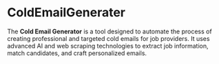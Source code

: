 # ColdEmailGenerater
The **Cold Email Generator** is a tool designed to automate the process of creating professional and targeted cold emails for job providers. It uses advanced AI and web scraping technologies to extract job information, match candidates, and craft personalized emails.
